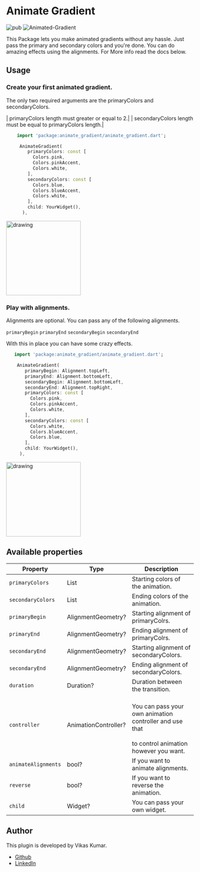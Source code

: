 # Animate Gradient

![pub](https://img.shields.io/badge/pub-v0.0.1-blue) ![Animated-Gradient](https://img.shields.io/badge/Animated--Gradient-passing-brightgreen)

This Package lets you make animated gradients without any hassle. Just pass the primary and secondary colors and you're done.
You can do amazing effects using the alignments. For More info read the docs below.

## Usage

### Create your first animated gradient.

The only two required arguments are the primaryColors and secondaryColors.

| primaryColors length must greater or equal to 2.|
| secondaryColors length must be equal to primaryColors length.|

```dart
    import 'package:animate_gradient/animate_gradient.dart';

     AnimateGradient(
        primaryColors: const [
          Colors.pink,
          Colors.pinkAccent,
          Colors.white,
        ],
        secondaryColors: const [
          Colors.blue,
          Colors.blueAccent,
          Colors.white,
        ],
        child: YourWidget(),
      ),
```

<img src="https://user-images.githubusercontent.com/48128175/174312925-0da71117-f4cd-4275-a83f-6e8993d5a02e.gif" alt="drawing" width="200"/>

### Play with alignments.

Alignments are optional. You can pass any of the following alignments.

`primaryBegin`
`primaryEnd`
`secondaryBegin`
`secondaryEnd`

With this in place you can have some crazy effects.

```dart
   import 'package:animate_gradient/animate_gradient.dart';

    AnimateGradient(
       primaryBegin: Alignment.topLeft,
       primaryEnd: Alignment.bottomLeft,
       secondaryBegin: Alignment.bottomLeft,
       secondaryEnd: Alignment.topRight,
       primaryColors: const [
         Colors.pink,
         Colors.pinkAccent,
         Colors.white,
       ],
       secondaryColors: const [
         Colors.white,
         Colors.blueAccent,
         Colors.blue,
       ],
       child: YourWidget(),
     ),
```

<img src="https://user-images.githubusercontent.com/48128175/174311300-d3d0fa14-9bf6-4345-a450-d91ef080a9a7.gif" alt="drawing" width="200"/>

## Available properties

| Property            | Type                 | Description                                                                                                      |
| ------------------- | -------------------- | ---------------------------------------------------------------------------------------------------------------- |
| `primaryColors`     | List                 | Starting colors of the animation.                                                                                |
| `secondaryColors`   | List                 | Ending colors of the animation.                                                                                  |
| `primaryBegin`      | AlignmentGeometry?   | Starting alignment of primaryColrs.                                                                              |
| `primaryEnd`        | AlignmentGeometry?   | Ending alignment of primaryColrs.                                                                                |
| `secondaryEnd`      | AlignmentGeometry?   | Starting alignment of secondaryColors.                                                                           |
| `secondaryEnd`      | AlignmentGeometry?   | Ending alignment of secondaryColors.                                                                             |
| `duration`          | Duration?            | Duration between the transition.                                                                                 |
| `controller`        | AnimationController? | <br> You can pass your own animation controller and use that</br><br>to control animation however you want.</br> |
| `animateAlignments` | bool?                | If you want to animate alignments.                                                                               |
| `reverse`           | bool?                | If you want to reverse the animation.                                                                            |
| `child`             | Widget?              | You can pass your own widget.                                                                                    |

## Author

This plugin is developed by Vikas Kumar.

- [Github](https://github.com/Vikaskumar75)
- [LinkedIn](https://www.linkedin.com/in/vikas-kumar-6564a7185/)

